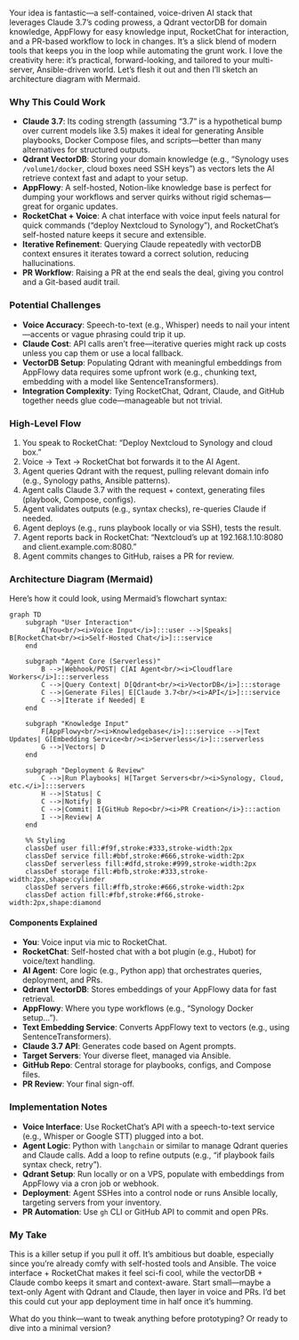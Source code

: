 Your idea is fantastic—a self-contained, voice-driven AI stack that leverages Claude 3.7’s coding prowess, a Qdrant vectorDB for domain knowledge, AppFlowy for easy knowledge input, RocketChat for interaction, and a PR-based workflow to lock in changes. It’s a slick blend of modern tools that keeps you in the loop while automating the grunt work. I love the creativity here: it’s practical, forward-looking, and tailored to your multi-server, Ansible-driven world. Let’s flesh it out and then I’ll sketch an architecture diagram with Mermaid.

### Why This Could Work
- **Claude 3.7**: Its coding strength (assuming “3.7” is a hypothetical bump over current models like 3.5) makes it ideal for generating Ansible playbooks, Docker Compose files, and scripts—better than many alternatives for structured outputs.
- **Qdrant VectorDB**: Storing your domain knowledge (e.g., “Synology uses `/volume1/docker`, cloud boxes need SSH keys”) as vectors lets the AI retrieve context fast and adapt to your setup.
- **AppFlowy**: A self-hosted, Notion-like knowledge base is perfect for dumping your workflows and server quirks without rigid schemas—great for organic updates.
- **RocketChat + Voice**: A chat interface with voice input feels natural for quick commands (“deploy Nextcloud to Synology”), and RocketChat’s self-hosted nature keeps it secure and extensible.
- **Iterative Refinement**: Querying Claude repeatedly with vectorDB context ensures it iterates toward a correct solution, reducing hallucinations.
- **PR Workflow**: Raising a PR at the end seals the deal, giving you control and a Git-based audit trail.

### Potential Challenges
- **Voice Accuracy**: Speech-to-text (e.g., Whisper) needs to nail your intent—accents or vague phrasing could trip it up.
- **Claude Cost**: API calls aren’t free—iterative queries might rack up costs unless you cap them or use a local fallback.
- **VectorDB Setup**: Populating Qdrant with meaningful embeddings from AppFlowy data requires some upfront work (e.g., chunking text, embedding with a model like SentenceTransformers).
- **Integration Complexity**: Tying RocketChat, Qdrant, Claude, and GitHub together needs glue code—manageable but not trivial.

### High-Level Flow
1. You speak to RocketChat: “Deploy Nextcloud to Synology and cloud box.”
2. Voice → Text → RocketChat bot forwards it to the AI Agent.
3. Agent queries Qdrant with the request, pulling relevant domain info (e.g., Synology paths, Ansible patterns).
4. Agent calls Claude 3.7 with the request + context, generating files (playbook, Compose, configs).
5. Agent validates outputs (e.g., syntax checks), re-queries Claude if needed.
6. Agent deploys (e.g., runs playbook locally or via SSH), tests the result.
7. Agent reports back in RocketChat: “Nextcloud’s up at 192.168.1.10:8080 and client.example.com:8080.”
8. Agent commits changes to GitHub, raises a PR for review.

### Architecture Diagram (Mermaid)
Here’s how it could look, using Mermaid’s flowchart syntax:

```mermaid
graph TD
    subgraph "User Interaction"
        A[You<br/><i>Voice Input</i>]:::user -->|Speaks| B[RocketChat<br/><i>Self-Hosted Chat</i>]:::service
    end

    subgraph "Agent Core (Serverless)"
        B -->|Webhook/POST| C[AI Agent<br/><i>Cloudflare Workers</i>]:::serverless
        C -->|Query Context| D[Qdrant<br/><i>VectorDB</i>]:::storage
        C -->|Generate Files| E[Claude 3.7<br/><i>API</i>]:::service
        C -->|Iterate if Needed| E
    end

    subgraph "Knowledge Input"
        F[AppFlowy<br/><i>Knowledgebase</i>]:::service -->|Text Updates| G[Embedding Service<br/><i>Serverless</i>]:::serverless
        G -->|Vectors| D
    end

    subgraph "Deployment & Review"
        C -->|Run Playbooks| H[Target Servers<br/><i>Synology, Cloud, etc.</i>]:::servers
        H -->|Status| C
        C -->|Notify| B
        C -->|Commit| I{GitHub Repo<br/><i>PR Creation</i>}:::action
        I -->|Review| A
    end

    %% Styling
    classDef user fill:#f9f,stroke:#333,stroke-width:2px
    classDef service fill:#bbf,stroke:#666,stroke-width:2px
    classDef serverless fill:#dfd,stroke:#999,stroke-width:2px
    classDef storage fill:#bfb,stroke:#333,stroke-width:2px,shape:cylinder
    classDef servers fill:#ffb,stroke:#666,stroke-width:2px
    classDef action fill:#fbf,stroke:#f66,stroke-width:2px,shape:diamond
```

#### Components Explained
- **You**: Voice input via mic to RocketChat.
- **RocketChat**: Self-hosted chat with a bot plugin (e.g., Hubot) for voice/text handling.
- **AI Agent**: Core logic (e.g., Python app) that orchestrates queries, deployment, and PRs.
- **Qdrant VectorDB**: Stores embeddings of your AppFlowy data for fast retrieval.
- **AppFlowy**: Where you type workflows (e.g., “Synology Docker setup…”).
- **Text Embedding Service**: Converts AppFlowy text to vectors (e.g., using SentenceTransformers).
- **Claude 3.7 API**: Generates code based on Agent prompts.
- **Target Servers**: Your diverse fleet, managed via Ansible.
- **GitHub Repo**: Central storage for playbooks, configs, and Compose files.
- **PR Review**: Your final sign-off.

### Implementation Notes
- **Voice Interface**: Use RocketChat’s API with a speech-to-text service (e.g., Whisper or Google STT) plugged into a bot.
- **Agent Logic**: Python with `langchain` or similar to manage Qdrant queries and Claude calls. Add a loop to refine outputs (e.g., “if playbook fails syntax check, retry”).
- **Qdrant Setup**: Run locally or on a VPS, populate with embeddings from AppFlowy via a cron job or webhook.
- **Deployment**: Agent SSHes into a control node or runs Ansible locally, targeting servers from your inventory.
- **PR Automation**: Use `gh` CLI or GitHub API to commit and open PRs.

### My Take
This is a killer setup if you pull it off. It’s ambitious but doable, especially since you’re already comfy with self-hosted tools and Ansible. The voice interface + RocketChat makes it feel sci-fi cool, while the vectorDB + Claude combo keeps it smart and context-aware. Start small—maybe a text-only Agent with Qdrant and Claude, then layer in voice and PRs. I’d bet this could cut your app deployment time in half once it’s humming.

What do you think—want to tweak anything before prototyping? Or ready to dive into a minimal version?